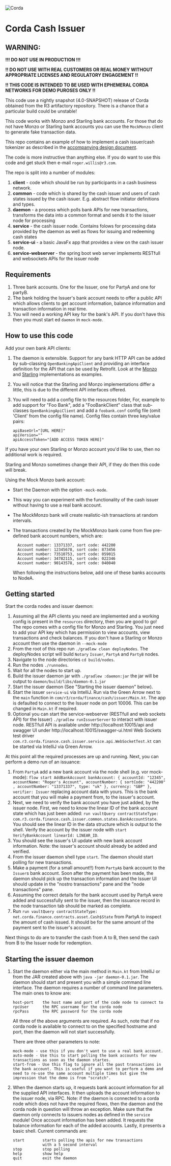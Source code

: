 ![Corda](https://www.corda.net/wp-content/uploads/2016/11/fg005_corda_b.png)

# Corda Cash Issuer

## WARNING:

**!!! DO NOT USE IN PRODUCTION !!!**

**!! DO NOT USE WITH REAL CUSTOMERS OR REAL MONEY WITHOUT APPROPRIATE LICENSES AND REGULATORY ENGAGEMENT !!**

**!! THIS CODE IS INTENDED TO BE USED WITH EPHEMERAL CORDA NETWORKS FOR DEMO 
PUROSES ONLY !!**

This code use a nightly snapshot (4.0-SNAPSHOT) release of Corda 
obtained from the R3 artifactory repository. There is a chance that a particular
build could be unstable!

This code works with Monzo and Starling bank accounts. For those that do not have
Monzo or Starling bank accounts you can use the `MockMonzo` client to generate
fake transaction data.

This repo contains an example of how to implement a cash issuer/cash tokenizer as
described in the [accompanying design document](design/design.md).

The code is more instructive than anything else. If you do want to use this code 
and get stuck then e-mail `roger.willis@r3.com`.

The repo is split into a number of modules:

1. **client** - code which should be run by participants in a cash business
   network.
2. **common** - code which is shared by the cash issuer and users of cash states
   issued by the cash issuer. E.g. abstract flow initiator definitions
   and types.
3. **daemon** - a process which polls bank APIs for new transactions,
   transforms the data into a common format and sends it to the issuer
   node for processing
4. **service** - the cash issuer node. Contains folows for processing data
   provided by the daemon as well as flows for issuing and redeeming cash
   states
5. **service-ui** - a basic JavaFx app that provides a view on the cash issuer
   node.
6. **service-webserver** - the spring boot web server implements RESTfull 
   and websockets APIs for the issuer node

## Requirements

1. Three bank accounts. One for the Issuer, one for PartyA and one for
   partyB.
2. The bank holding the Issuer's bank account needs to offer a
   public API which allows clients to get account information, balance
   information and transaction information in real time.
3. You will need a working API key for the bank's API. If you don't have this 
   then you must start ed `daemon` in `mock-mode`.

## How to use this code

Add your own bank API clients:

1. The daemon is extensible. Support for any bank HTTP API can be added by
   sub-classing `OpenBankingApiClient` and providing an interface definition
   for the API that can be used by Retrofit. Look at the [Monzo](cash-issuer/daemon/src/main/kotlin/com/r3/corda/finance/cash/issuer/daemon/clients/Monzo.kt)
   and [Starling](cash-issuer/daemon/src/main/kotlin/com/r3/corda/finance/cash/issuer/daemon/clients/Starling.kt)
   implementations as examples.
2. You will notice that the Starling and Monzo implementations differ a
   little, this is due to the different API interfaces offered.
3. You will need to add a config file to the resources folder, For,
   example to add support for "Foo Bank", add a "FooBankClient" class that
   sub-classes `OpenBankingApiClient` and add a `foobank.conf` config file
   (omit 'Client' from the config file name). Config files contain three
   key/value pairs:

   ```
   apiBaseUrl="[URL HERE]"
   apiVersion=""
   apiAccessToken="[ADD ACCESS TOKEN HERE]"
   ```

If you have your own Starling or Monzo account you'd like to use, then
no additional work is required.

Starling and Monzo sometimes change their API, if they do then this code will break.

Using the Mock Monzo bank account:

* Start the Daemon with the option `-mock-mode`.
* This way you can experiment with the functionality of the cash issuer
  without having to use a real bank account.
* The MockMonzo bank will create realistic-ish transactions at random
  intervals.
* The transactions created by the MockMonzo bank come from five pre-defined bank 
  account numbers, which are:

        Account number: 13371337, sort code: 442200
        Account number: 12345678, sort code: 873456
        Account number: 73510753, sort code: 059015
        Account number: 34782115, sort code: 022346
        Account number: 90143578, sort code: 040040 
  
  When following the instructions below, add one of these banks accounts to
  NodeA.

## Getting started

Start the corda nodes and issuer daemon:

1. Assuming all the API clients you need are implemented and a working
   config is present in the `resources` directory, then you are good to
   go! The repo comes with a config file for Monzo and Starling. You just
   need to add your API key which has permission to view accounts, view transactions
   and check balances. If you don't have a Starling or Monzo account then use
   the daemon in `--mock-mode`
2. From the root of this repo run `./gradlew clean deployNodes`. The
   deployNodes script will build `Notary` `Issuer`, `PartyA` and `PartyB`
   nodes.
3. Navigate to the node directories `cd build/nodes`.
4. Run the nodes `./runnodes`.
5. Wait for all the nodes to start up.
6. Build the issuer daemon jar with `./gradlew :daemon:jar` the jar will be
   output to `daemon/build/libs/daemon-0.1.jar`
7. Start the issuer daemon (See "Starting the issuer daemon" below).
8. Start the issuer `service-ui` via IntelliJ. Run via the Green Arrow next to the
   `main` function in `com/r3/corda/finance/cash/issuer/Main.kt`. The app
   is defaulted to connect to the Issuer node on port 10006. This can be
   changed in `Main.kt` if required.
9. Optional you can start the service-webserver (RESTfull and web sockets API) for the Issuer)
   `./gradlew runIssuerServer` to interact with issuer node.
   RESTfull API is available under http://localhost:10015/api and swagger UI under http://localhost:10015/swagger-ui.html
   Web Sockets test driver `com.r3.corda.finance.cash.issuer.service.api.WebSocketTest.kt` can be started via IntelliJ via Green Arrow.
   

At this point all the required processes are up and running. Next, you can
perform a demo run of an issuance:

1. From `PartyA` add a new bank account via the node shell (e.g. vor mock-mode): `flow start AddBankAccount bankAccount: { accountId: "12345", accountName: "Roger's Account", accountNumber: { sortCode: "442200" , accountNumber: "13371337", type: "uk" }, currency: "GBP" }, verifier: Issuer`
   replacing account data with yours.
   This is the bank account that you will make a payment from, to the issuer's
   account.
2. Next, we need to verify the bank account you have just added, by the
   issuer node. First, we need to know the linear ID of the bank account
   state which has just been added: `run vaultQuery contractStateType: com.r3.corda.finance.cash.issuer.common.states.BankAccountState`.
   You should see the linear ID in the data structure which is output to the shell.
   Verify the account by the issuer node with `start VerifyBankAccount linearId: LINEAR_ID`.
3. You should see the issuer's UI update with new bank account information.
    Note: the issuer's account should already be added and verified.
4. From the issuer daemon shell type `start`. The daemon should start
    polling for new transactions.
5. Make a payment (for a small amount!!) from `PartyA`s bank account to
    the `Issuer`s bank account. Soon after the payment has been made, the
    daemon should pick up the transaction information and the Issuer UI
    should update in the "nostro transactions" pane and the "node transactions"
    pane.
6. Assuming the correct details for the bank account used by PartyA were
    added and successfully sent to the issuer, then the issuance record in
    the node transaction tab should be marked as complete.
7. Run `run vaultQuery contractStateType: net.corda.finance.contracts.asset.Cash$State`
    from PartyA to inspect the amount of cash issued. It should be for
    the same amount of the payment sent to the issuer's account.
    
Next things to do are to transfer the cash from A to B, then send the cash from B 
to the Issuer node for redemption.

## Starting the issuer daemon

1. Start the daemon either via the main method in `Main.kt` from IntelliJ or 
   from the JAR created above with `java -jar daemon-0.1.jar`. The daemon should
   start and present you with a simple command line interface. The daemon
   requires a number of command line parameters. The main ones to know are:
   ```
   host-port    the host name and port of the code node to connect to
   rpcUser      the RPC username for the corda node
   rpcPass      the RPC password for the corda node
   ```
   All three of the above arguments are required. As such, note that if
   no corda node is available to connect to on the specified hostname and
   port, then the daemon will not start successfully.
   
   There are three other parameters to note:
   ```
   mock-mode - use this if you don't want to use a real bank account.
   auto-mode - Use this to start polling the bank accounts for new transactions as soon as the daemon startes.
   start-from - Use this flag to ignore all the past transactions in the bank account. This is useful if you want to perform a demo and need to re-use the same account multiple times but give the impression that the demo is from "scratch".
    ```
2. When the daemon starts up, it requests bank account information for all
   the supplied API interfaces. It then uploads the account information to
   the issuer node, via RPC. Note: if the daemon is connected to a corda
   node which does not have the required flows, then the daemon and the corda
   node in question will throw an exception. Make sure that the daemon
   only connects to issuers nodes as defined in the `service` module! Once
   account information has been added. It requests the balance information
   for each of the added accounts. Lastly, it presents a basic shell.
   Current commands are:
   ```
   start        starts polling the apis for new transactions
                with a 5 second interval
   stop         stop polling
   help         show help
   quit         exit the daemon
   ```

